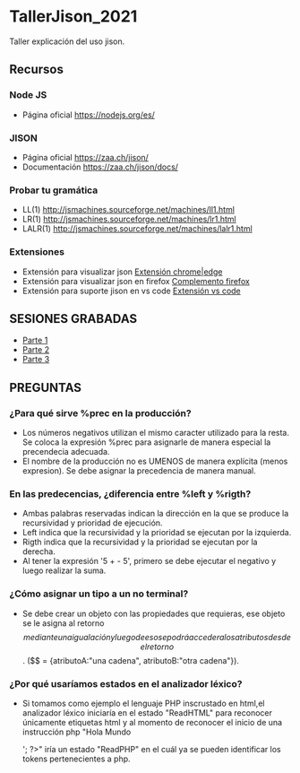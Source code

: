 # TallerJison_2021
Taller explicación del uso jison.

## Recursos

### Node JS
- Página oficial https://nodejs.org/es/

### JISON
- Página oficial https://zaa.ch/jison/ 
- Documentación https://zaa.ch/jison/docs/

### Probar tu gramática
- LL(1)    http://jsmachines.sourceforge.net/machines/ll1.html
- LR(1)    http://jsmachines.sourceforge.net/machines/lr1.html
- LALR(1)  http://jsmachines.sourceforge.net/machines/lalr1.html

### Extensiones
- Extensión para visualizar json [Extensión chrome|edge](https://chrome.google.com/webstore/detail/json-viewer-pro/eifflpmocdbdmepbjaopkkhbfmdgijcc?hl=es) 
- Extensión para visualizar json en firefox [Complemento firefox](https://addons.mozilla.org/es/firefox/addon/json-beautifier-editor/?utm_source=addons.mozilla.org&utm_medium=referral&utm_content=search)
- Extensión para suporte jison en vs code [Extensión vs code](https://marketplace.visualstudio.com/items?itemName=cruzelante098.jison-syntax-highlight)

## SESIONES GRABADAS
- [Parte 1](https://drive.google.com/file/d/10tHh5h5yAFmsOgpOqc62AUmJCrF061NX/view?usp=sharing)
- [Parte 2](https://drive.google.com/file/d/1rZ0rv_Xn1A0oMYz5oLUWP1ywV_fr68oM/view?usp=sharing)
- [Parte 3](https://drive.google.com/file/d/1pCWZy5eM4-oUwV3RwqQCo3IDL0JL4d7j/view?usp=sharing)

## PREGUNTAS
### ¿Para qué sirve %prec en la producción?
- Los números negativos utilizan el mismo caracter utilizado para la resta. Se coloca la expresión %prec para asignarle de manera especial la precendecia adecuada.
- El nombre de la producción no es UMENOS de manera explícita (menos expresion). Se debe asignar la precedencia de manera manual.

###  En las predecencias, ¿diferencia entre %left y %rigth?
- Ambas palabras reservadas indican la dirección en la que se produce la recursividad y prioridad de ejecución.
- Left indica que la recursividad y la prioridad se ejecutan por la izquierda.
- Rigth indica que la recursividad y la prioridad se ejecutan por la derecha.
- Al tener la expresión  '5 + - 5', primero se debe ejecutar el negativo y luego realizar la suma.

### ¿Cómo asignar un tipo a un no terminal?
- Se debe crear un objeto con las propiedades que requieras, ese objeto se le asigna al retorno $$ mediante una igualación y luego de eso se podrá acceder a los atributos desde el retorno $$. ($$ = {atributoA:"una cadena", atributoB:"otra cadena"}).

### ¿Por qué usaríamos estados en el analizador léxico?
- Si tomamos como ejemplo el lenguaje PHP inscrustado en html,el analizador léxico iniciaría en el estado "ReadHTML" para reconocer únicamente etiquetas html y al momento de reconocer el inicio de una instrucción php "<?php echo '<p>Hola Mundo</p>'; ?>" iría un estado "ReadPHP" en el cuál ya se pueden identificar los tokens pertenecientes a php.

